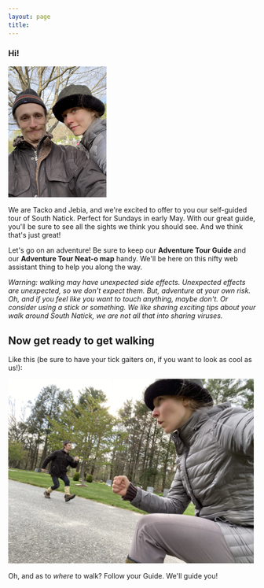 ```yaml
---
layout: page
title: 
---
```


### Hi! 

<a  href="tackojebia/tackojebia.jpg">
<img src="tackojebia/tackojebia.jpg" width="200" class="centerimg"/>
</a>

We are Tacko and Jebia, and we're excited to offer to you our self-guided tour of South Natick. Perfect for Sundays in early May. With our great guide, you'll be sure to see all the sights we think you should see. And we think that's just great!

Let's go on an adventure!  Be sure to keep our **Adventure Tour Guide** and our **Adventure Tour Neat-o map** handy. We'll be here on this nifty web assistant thing to help you along the way.

_Warning: walking may have unexpected side effects. Unexpected effects are unexpected, so we don't expect them. But, adventure at your own risk. Oh, and if you feel like you want to touch anything, maybe don't. Or consider using a stick or something.  We like sharing exciting tips about your walk around South Natick, we are not all that into sharing viruses._

## Now get ready to get walking 
Like this (be sure to have your tick gaiters on, if you want to look as cool as us!):

<a  href="tackojebia/1b.jpg">
<img src="tackojebia/1b.jpg" width="500" class="centerimg"/>
</a>

Oh, and as to _where_ to walk? Follow your Guide. 
We'll guide you!  